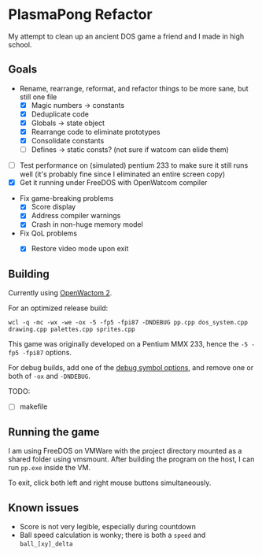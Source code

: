 # PlasmaPong Refactor

My attempt to clean up an ancient DOS game a friend and I made in high school.

## Goals

- Rename, rearrange, reformat, and refactor things to be more sane, but still one file
    - [X] Magic numbers -> constants
    - [X] Deduplicate code
    - [X] Globals -> state object
    - [X] Rearrange code to eliminate prototypes
    - [X] Consolidate constants
    - [ ] Defines -> static consts? (not sure if watcom can elide them)
- [ ] Test performance on (simulated) pentium 233 to make sure it still runs well (it's probably fine since I eliminated an entire screen copy)
- [X] Get it running under FreeDOS with OpenWatcom compiler
- Fix game-breaking problems
    - [X] Score display
    - [X] Address compiler warnings
    - [X] Crash in non-huge memory model
- Fix QoL problems
    - [X] Restore video mode upon exit


## Building

Currently using [OpenWactom 2](https://github.com/open-watcom/open-watcom-v2).

For an optimized release build:

```
wcl -q -mc -wx -we -ox -5 -fp5 -fpi87 -DNDEBUG pp.cpp dos_system.cpp drawing.cpp palettes.cpp sprites.cpp
```

This game was originally developed on a Pentium MMX 233, hence the `-5 -fp5 -fpi87` options.

For debug builds, add one of the [debug symbol options](https://open-watcom.github.io/open-watcom-v2-wikidocs/cguide.html#DebuggingDProfiling), and remove one or both of `-ox` and `-DNDEBUG`.


TODO:

- [ ] makefile

## Running the game


I am using FreeDOS on VMWare with the project directory mounted as a shared folder using vmsmount. After building the program on the host, I can run `pp.exe` inside the VM.

To exit, click both left and right mouse buttons simultaneously.


## Known issues

* Score is not very legible, especially during countdown
* Ball speed calculation is wonky; there is both a `speed` and `ball_[xy]_delta`

